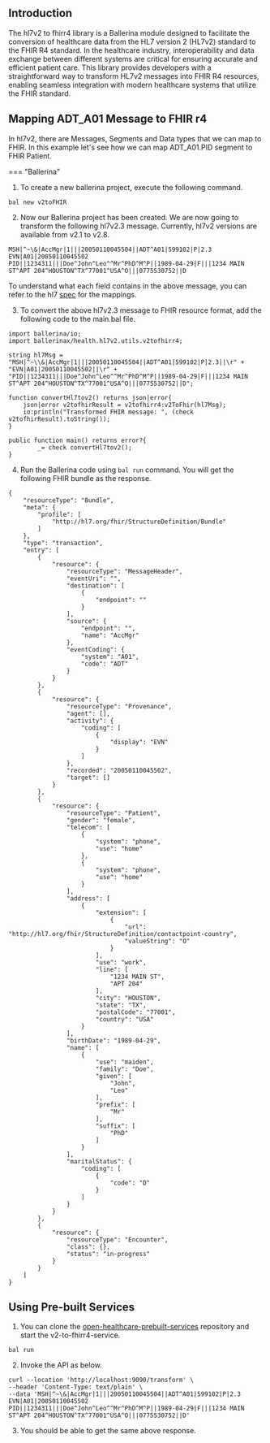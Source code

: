 ## Introduction
The hl7v2 to fhirr4 library is a Ballerina module designed to facilitate the conversion of healthcare data from the HL7 version 2 (HL7v2) standard to the FHIR R4 standard. In the healthcare industry, interoperability and data exchange between different systems are critical for ensuring accurate and efficient patient care. This library provides developers with a straightforward way to transform HL7v2 messages into FHIR R4 resources, enabling seamless integration with modern healthcare systems that utilize the FHIR standard.

## Mapping ADT_A01 Message to FHIR r4
In hl7v2, there are Messages, Segments and Data types that we can map to FHIR. In this example let's see how we can map ADT_A01.PID segment to FHIR Patient. 

=== "Ballerina"

1. To create a new ballerina project, execute the following command.
```
bal new v2toFHIR
```
2. Now our Ballerina project has been created. We are now going to transform the following hl7v2.3 message. Currently, hl7v2 versions are available from v2.1 to v2.8.
```
MSH|^~\&|AccMgr|1|||20050110045504||ADT^A01|599102|P|2.3
EVN|A01|20050110045502
PID||1234311|||Doe^John^Leo^^Mr^PhD^M^P||1989-04-29|F|||1234 MAIN ST^APT 204^HOUSTON^TX^77001^USA^O|||0775530752||D
```
To understand what each field contains in the above message, you can refer to the hl7 [spec](https://hl7.org/fhir/uv/v2mappings/2024Jan/mappings.html) for the mappings.

3. To convert the above hl7v2.3 message to FHIR resource format, add the following code to the main.bal file.
```
import ballerina/io;
import ballerinax/health.hl7v2.utils.v2tofhirr4;

string hl7Msg = "MSH|^~\\&|AccMgr|1|||20050110045504||ADT^A01|599102|P|2.3||\r" + 
"EVN|A01|20050110045502||\r" + 
"PID||1234311|||Doe^John^Leo^^Mr^PhD^M^P||1989-04-29|F|||1234 MAIN ST^APT 204^HOUSTON^TX^77001^USA^O|||0775530752||D";

function convertHl7tov2() returns json|error{
    json|error v2tofhirResult = v2tofhirr4:v2ToFhir(hl7Msg);
    io:println("Transformed FHIR message: ", (check v2tofhirResult).toString());
}

public function main() returns error?{
        _= check convertHl7tov2();
}
```

4. Run the Ballerina code using `bal run` command. You will get the following FHIR bundle as the response.
```
{
    "resourceType": "Bundle",
    "meta": {
        "profile": [
            "http://hl7.org/fhir/StructureDefinition/Bundle"
        ]
    },
    "type": "transaction",
    "entry": [
        {
            "resource": {
                "resourceType": "MessageHeader",
                "eventUri": "",
                "destination": [
                    {
                        "endpoint": ""
                    }
                ],
                "source": {
                    "endpoint": "",
                    "name": "AccMgr"
                },
                "eventCoding": {
                    "system": "A01",
                    "code": "ADT"
                }
            }
        },
        {
            "resource": {
                "resourceType": "Provenance",
                "agent": [],
                "activity": {
                    "coding": [
                        {
                            "display": "EVN"
                        }
                    ]
                },
                "recorded": "20050110045502",
                "target": []
            }
        },
        {
            "resource": {
                "resourceType": "Patient",
                "gender": "female",
                "telecom": [
                    {
                        "system": "phone",
                        "use": "home"
                    },
                    {
                        "system": "phone",
                        "use": "home"
                    }
                ],
                "address": [
                    {
                        "extension": [
                            {
                                "url": "http://hl7.org/fhir/StructureDefinition/contactpoint-country",
                                "valueString": "O"
                            }
                        ],
                        "use": "work",
                        "line": [
                            "1234 MAIN ST",
                            "APT 204"
                        ],
                        "city": "HOUSTON",
                        "state": "TX",
                        "postalCode": "77001",
                        "country": "USA"
                    }
                ],
                "birthDate": "1989-04-29",
                "name": [
                    {
                        "use": "maiden",
                        "family": "Doe",
                        "given": [
                            "John",
                            "Leo"
                        ],
                        "prefix": [
                            "Mr"
                        ],
                        "suffix": [
                            "PhD"
                        ]
                    }
                ],
                "maritalStatus": {
                    "coding": [
                        {
                            "code": "D"
                        }
                    ]
                }
            }
        },
        {
            "resource": {
                "resourceType": "Encounter",
                "class": {},
                "status": "in-progress"
            }
        }
    ]
}
```

## Using Pre-built Services
1. You can clone the [open-healthcare-prebuilt-services](https://github.com/wso2/open-healthcare-prebuilt-services/tree/main/transformation/v2-to-fhirr4-service) repository and start the v2-to-fhirr4-service. 
```
bal run
```

2. Invoke the API as below. 
```
curl --location 'http://localhost:9090/transform' \
--header 'Content-Type: text/plain' \
--data 'MSH|^~\&|AccMgr|1|||20050110045504||ADT^A01|599102|P|2.3
EVN|A01|20050110045502
PID||1234311|||Doe^John^Leo^^Mr^PhD^M^P||1989-04-29|F|||1234 MAIN ST^APT 204^HOUSTON^TX^77001^USA^O|||0775530752||D'
```

3. You should be able to get the same above response. 



